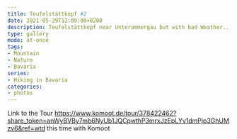 ```yaml
---
title: Teufelstättkopf #2
date: 2021-05-29T12:00:00+0200
description: Teufelstättkopf near Unterammergau but with bad Weather...
type: gallery
mode: at-once
tags:
- Mountain
- Nature
- Bavaria
series:
- Hiking in Bavaria
categories:
- photos
---
```


Link to the Tour
https://www.komoot.de/tour/378422462?share_token=anWyBVBy7mb6NyUb1JQCpwthP3mrxJzEpLYv1dmPjp3GhUMzv6&ref=wtd
this time with Komoot
